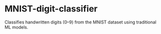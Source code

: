 # MNIST-digit-classifier
Classifies handwritten digits (0–9) from the MNIST dataset using traditional ML models.

